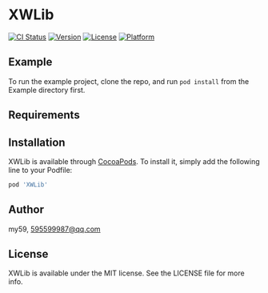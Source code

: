 # XWLib

[![CI Status](https://img.shields.io/travis/my59/XWLib.svg?style=flat)](https://travis-ci.org/my59/XWLib)
[![Version](https://img.shields.io/cocoapods/v/XWLib.svg?style=flat)](https://cocoapods.org/pods/XWLib)
[![License](https://img.shields.io/cocoapods/l/XWLib.svg?style=flat)](https://cocoapods.org/pods/XWLib)
[![Platform](https://img.shields.io/cocoapods/p/XWLib.svg?style=flat)](https://cocoapods.org/pods/XWLib)

## Example

To run the example project, clone the repo, and run `pod install` from the Example directory first.

## Requirements

## Installation

XWLib is available through [CocoaPods](https://cocoapods.org). To install
it, simply add the following line to your Podfile:

```ruby
pod 'XWLib'
```

## Author

my59, 595599987@qq.com

## License

XWLib is available under the MIT license. See the LICENSE file for more info.
